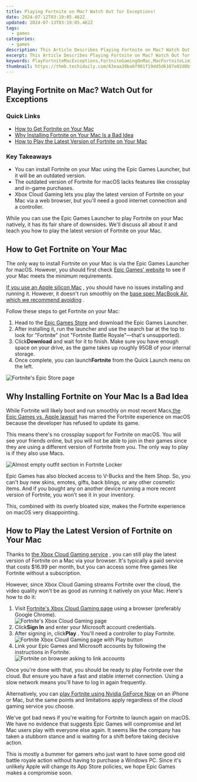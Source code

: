 ```yaml
---
title: Playing Fortnite on Mac? Watch Out for Exceptions!
date: 2024-07-12T03:19:05.462Z
updated: 2024-07-13T03:19:05.462Z
tags:
  - games
categories:
  - games
description: This Article Describes Playing Fortnite on Mac? Watch Out for Exceptions!
excerpt: This Article Describes Playing Fortnite on Mac? Watch Out for Exceptions!
keywords: PlayFortniteMacExceptions,FortniteGamingOnMac,MacFortniteLimitations,FortniteMacTips,ExceptionalFortniteMAC,MACPlayFortniteAdvice,FocusFortniteMACExceptions
thumbnail: https://thmb.techidaily.com/63eaa39ba6f901f19dd5d6107e02d0bfc04195c0f440f8e4bb186694932a1b6e.jpg
---
```


## Playing Fortnite on Mac? Watch Out for Exceptions

### Quick Links

* [How to Get Fortnite on Your Mac](#how-to-get-fortnite-on-your-mac)
* [Why Installing Fortnite on Your Mac Is a Bad Idea](#why-installing-fortnite-on-your-mac-is-a-bad-idea)
* [How to Play the Latest Version of Fortnite on Your Mac](#how-to-play-the-latest-version-of-fortnite-on-your-mac)

### Key Takeaways

* You can install Fortnite on your Mac using the Epic Games Launcher, but it will be an outdated version.
* The outdated version of Fortnite for macOS lacks features like crossplay and in-game purchases.
* Xbox Cloud Gaming lets you play the latest version of Fortnite on your Mac via a web browser, but you'll need a good internet connection and a controller.

 While you can use the Epic Games Launcher to play Fortnite on your Mac natively, it has its fair share of downsides. We'll discuss all about it and teach you how to play the latest version of Fortnite on your Mac.

## How to Get Fortnite on Your Mac

 The only way to install Fortnite on your Mac is via the Epic Games Launcher for macOS. However, you should first check [Epic Games' website](https://www.epicgames.com/help/en-US/fortnite-c5719335176219/technical-support-c5719372265755/what-are-the-system-requirements-for-fortnite-on-pc-and-mac-a5720377103003) to see if your Mac meets the minimum requirements.

[If you use an Apple silicon Mac](https://www.makeuseof.com/how-to-find-out-if-your-mac-uses-intel-or-apple-silicon/) , you should have no issues installing and running it. However, it doesn't run smoothly on the [base spec MacBook Air, which we recommend avoiding](https://www.makeuseof.com/reasons-not-to-buy-base-model-m2-macbook-air/) .

Follow these steps to get Fortnite on your Mac:

1. Head to the [Epic Games Store](https://store.epicgames.com/en-US/download) and download the Epic Games Launcher.
2. After installing it, run the launcher and use the search bar at the top to look for "Fortnite" (not "Fortnite Battle Royale"—that's unsupported).
3. Click**Download** and wait for it to finish. Make sure you have enough space on your drive, as the game takes up roughly 95GB of your internal storage.
4. Once complete, you can launch**Fortnite** from the Quick Launch menu on the left.

![Fortnite's Epic Store page](https://static1.makeuseofimages.com/wordpress/wp-content/uploads/2023/05/fortnite-s-epic-store-page.jpeg)

## Why Installing Fortnite on Your Mac Is a Bad Idea

 While Fortnite will likely boot and run smoothly on most recent Macs,[the Epic Games vs. Apple lawsuit](https://www.makeuseof.com/epic-games-apple-lawsuit-explained/) has marred the Fortnite experience on macOS because the developer has refused to update its game.

 This means there's no crossplay support for Fortnite on macOS. You will see your friends online, but you will not be able to join in their games since they are using a different version of Fortnite from you. The only way to play is if they also use Macs.

![Almost empty outfit section in Fortnite Locker](https://static1.makeuseofimages.com/wordpress/wp-content/uploads/2023/05/almost-empty-outfit-section-in-fortnite-locker.jpeg)

 Epic Games has also blocked access to V-Bucks and the Item Shop. So, you can't buy new skins, emotes, gifts, back blings, or any other cosmetic items. And if you bought any on another device running a more recent version of Fortnite, you won't see it in your inventory.

 This, combined with its overly bloated size, makes the Fortnite experience on macOS very disappointing.

## How to Play the Latest Version of Fortnite on Your Mac

 Thanks to [the Xbox Cloud Gaming service](https://www.makeuseof.com/what-is-xbox-cloud-gaming-how-does-it-work/) , you can still play the latest version of Fortnite on a Mac via your browser. It's typically a paid service that costs $16.99 per month, but you can access some free games like Fortnite without a subscription.

 However, since Xbox Cloud Gaming streams Fortnite over the cloud, the video quality won't be as good as running it natively on your Mac. Here's how to do it:

1. Visit [Fortnite's Xbox Cloud Gaming page](https://www.xbox.com/en-US/play/games/fortnite/BT5P2X999VH2) using a browser (preferably Google Chrome).  
![Fortnite's Xbox Cloud Gaming page](https://static1.makeuseofimages.com/wordpress/wp-content/uploads/2024/01/screenshot-2024-01-22-at-1-32-25-pm.png)
2. Click**Sign In** and enter your Microsoft account credentials.
3. After signing in, click**Play** ​​​​​​. You'll need a controller to play Fortnite.  
![Fortnite Xbox Cloud Gaming page with Play button](https://static1.makeuseofimages.com/wordpress/wp-content/uploads/2024/01/screenshot-2024-01-22-at-1-35-35-pm.png)
4. Link your Epic Games and Microsoft accounts by following the instructions in Fortnite.  
![Fortnite on browser asking to link accounts](https://static1.makeuseofimages.com/wordpress/wp-content/uploads/2024/01/screenshot-2024-01-22-at-1-39-07-pm.png)

 Once you're done with that, you should be ready to play Fortnite over the cloud. But ensure you have a fast and stable internet connection. Using a slow network means you'll have to log in again frequently.

 Alternatively, you can [play Fortnite using Nvidia GeForce Now](https://www.makeuseof.com/how-to-play-fortnite-on-iphone/) on an iPhone or Mac, but the same points and limitations apply regardless of the cloud gaming service you choose.

 We've got bad news if you're waiting for Fortnite to launch again on macOS. We have no evidence that suggests Epic Games will compromise and let Mac users play with everyone else again. It seems like the company has taken a stubborn stance and is waiting for a shift before taking decisive action.

 This is mostly a bummer for gamers who just want to have some good old battle royale action without having to purchase a Windows PC. Since it's unlikely Apple will change its App Store policies, we hope Epic Games makes a compromise soon.


<ins class="adsbygoogle"
     style="display:block"
     data-ad-format="autorelaxed"
     data-ad-client="ca-pub-7571918770474297"
     data-ad-slot="1223367746"></ins>



<ins class="adsbygoogle"
     style="display:block"
     data-ad-client="ca-pub-7571918770474297"
     data-ad-slot="8358498916"
     data-ad-format="auto"
     data-full-width-responsive="true"></ins>




